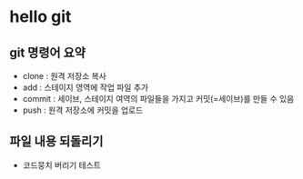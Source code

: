 # hello git

## git 명령어 요약

- clone : 원격 저장소 복사
- add : 스테이지 영역에 작업 파일 추가
- commit : 세이브, 스테이지 여역의 파일들을 가지고 커밋(=세이브)를 만들 수 있음
- push : 원격 저장소에 커밋을 업로드

## 파일 내용 되돌리기

- 코드뭉치 버리기 테스트
